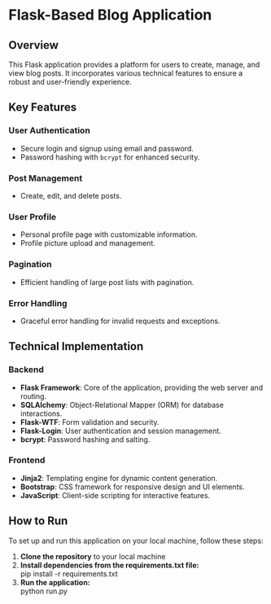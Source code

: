 # Flask-Based Blog Application

## Overview

This Flask application provides a platform for users to create, manage, and view blog posts. It incorporates various technical features to ensure a robust and user-friendly experience.

## Key Features

### User Authentication
- Secure login and signup using email and password.
- Password hashing with `bcrypt` for enhanced security.

### Post Management
- Create, edit, and delete posts.

### User Profile
- Personal profile page with customizable information.
- Profile picture upload and management.

### Pagination
- Efficient handling of large post lists with pagination.

### Error Handling
- Graceful error handling for invalid requests and exceptions.

## Technical Implementation

### Backend
- **Flask Framework**: Core of the application, providing the web server and routing.
- **SQLAlchemy**: Object-Relational Mapper (ORM) for database interactions.
- **Flask-WTF**: Form validation and security.
- **Flask-Login**: User authentication and session management.
- **bcrypt**: Password hashing and salting.

### Frontend
- **Jinja2**: Templating engine for dynamic content generation.
- **Bootstrap**: CSS framework for responsive design and UI elements.
- **JavaScript**: Client-side scripting for interactive features.

## How to Run

To set up and run this application on your local machine, follow these steps:

1. **Clone the repository** to your local machine
2. **Install dependencies from the requirements.txt file:** <br>pip install -r requirements.txt
3. **Run the application:** <br>python run.py
